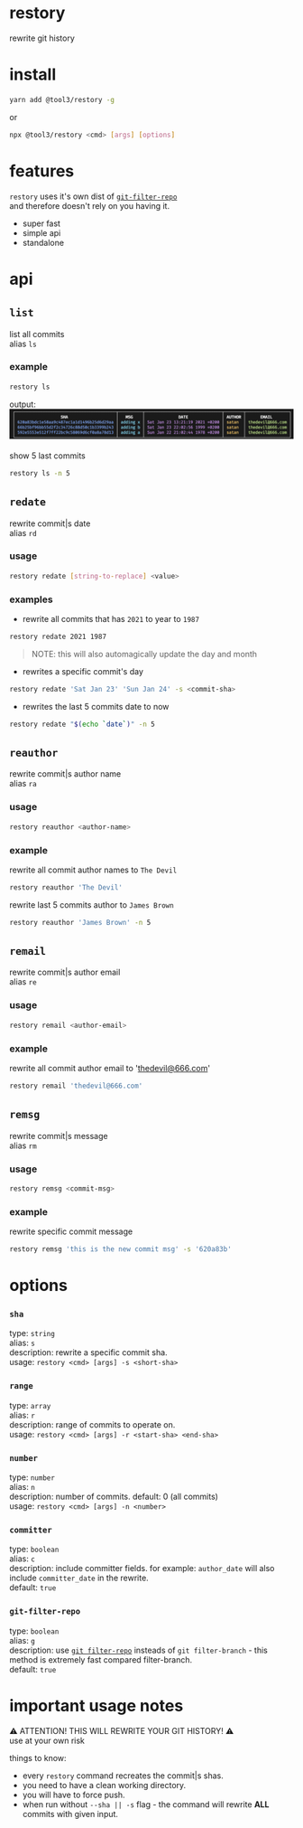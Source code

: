 # restory
rewrite git history

# install
```bash
yarn add @tool3/restory -g
```
or 
```bash
npx @tool3/restory <cmd> [args] [options]
```

# features
`restory` uses it's own dist of [`git-filter-repo`](https://github.com/newren/git-filter-repo)   
and therefore doesn't rely on you having it.
- super fast
- simple api
- standalone

# api
## `list`
list all commits   
alias `ls`   
### example
```bash
restory ls
```

output:
![](./list.png)

show 5 last commits
```bash
restory ls -n 5
```

## `redate`
rewrite commit|s date   
alias `rd`   
### usage
```bash
restory redate [string-to-replace] <value>
```
### examples
- rewrite all commits that has `2021` to year to `1987`   
```bash
restory redate 2021 1987
```
> NOTE: this will also automagically update the day and month

- rewrites a specific commit's day

```bash
restory redate 'Sat Jan 23' 'Sun Jan 24' -s <commit-sha>
```
- rewrites the last 5 commits date to now

```bash
restory redate "$(echo `date`)" -n 5
```

## `reauthor`
rewrite commit|s author name   
alias `ra`

### usage
```bash
restory reauthor <author-name>
```
### example
rewrite all commit author names to `The Devil`
```bash
restory reauthor 'The Devil'
```
rewrite last 5 commits author to `James Brown`
```bash
restory reauthor 'James Brown' -n 5
```

## `remail`
rewrite commit|s author email   
alias `re`

### usage
```bash
restory remail <author-email>
```

### example
rewrite all commit author email to 'thedevil@666.com'
```bash
restory remail 'thedevil@666.com'
```
## `remsg`
rewrite commit|s message   
alias `rm` 
### usage
```bash
restory remsg <commit-msg>
```
### example
rewrite specific commit message
```bash
restory remsg 'this is the new commit msg' -s '620a83b'
```

# options
### `sha`
type: `string`   
alias: `s`   
description: rewrite a specific commit sha.    
usage: `restory <cmd> [args] -s <short-sha>`
### `range`
type: `array`   
alias: `r`      
description: range of commits to operate on.    
usage: `restory <cmd> [args] -r <start-sha> <end-sha>`
### `number`
type: `number`   
alias: `n`      
description: number of commits.
default: 0 (all commits)    
usage: `restory <cmd> [args] -n <number>`
### `committer`
type: `boolean`   
alias: `c`      
description: include committer fields. for example: `author_date` will also include `committer_date` in the rewrite.   
default: `true`
### `git-filter-repo`
type: `boolean`   
alias: `g`      
description: use [`git filter-repo`](https://github.com/newren/git-filter-repo) insteads of `git filter-branch` - this method is extremely fast compared filter-branch.   
default: `true`

# important usage notes
⚠️ ATTENTION! THIS WILL REWRITE YOUR GIT HISTORY! ⚠️    
use at your own risk

things to know:
- every `restory` command recreates the commit|s shas.
- you need to have a clean working directory.
- you will have to force push.
- when run without `--sha || -s` flag - the command will rewrite **ALL** commits with given input.
